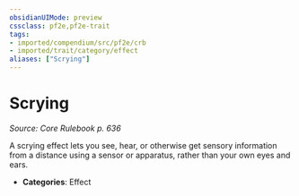 ```yaml
---
obsidianUIMode: preview
cssclass: pf2e,pf2e-trait
tags:
- imported/compendium/src/pf2e/crb
- imported/trait/category/effect
aliases: ["Scrying"]
---
```

# Scrying  
*Source: Core Rulebook p. 636*  

A scrying effect lets you see, hear, or otherwise get sensory information from a distance using a sensor or apparatus, rather than your own eyes and ears.

- **Categories**: Effect